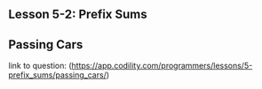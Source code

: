 ## Lesson 5-2: Prefix Sums
## Passing Cars
link to question: (https://app.codility.com/programmers/lessons/5-prefix_sums/passing_cars/)
